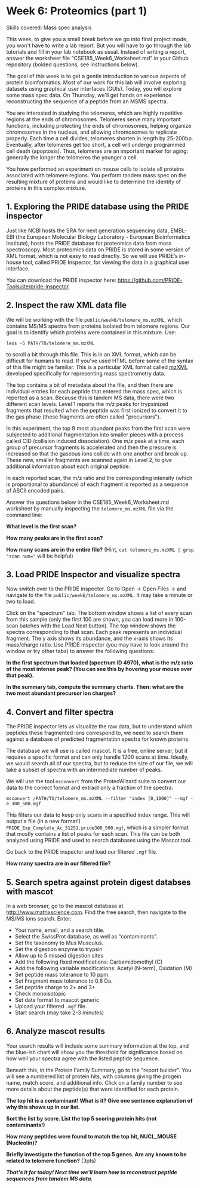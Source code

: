 # Week 6: Proteomics (part 1)
Skills covered: Mass spec analysis

This week, to give you a small break before we go into final project mode, you won't have to write a lab report. But you will have to go through the lab tutorials and fill in your lab notebook as usual. Instead of writing a report, answer the  worksheet file "CSE185_Week6_Worksheet.md" in your Github repository (bolded questions, see instructions below).

The goal of this week is to get a gentle introduction to various aspects of protein bioinformatics. Most of our work for this lab will involve exploring datasets using graphical user interfaces (GUIs). Today, you will explore some mass spec data. On Thursday, we'll get hands on experience reconstructing the sequence of a peptide from an MSMS spectra.

You are interested in studying the telomeres, which are highly repetitive regions at the ends of chromosomes. Telomeres serve many important functions, including protecting the ends of chromosomes, helping organize chromosomes in the nucleus, and allowing chromosomes to replicate properly. Each time a cell divides, telomeres shorten in length by 25-200bp. Eventually, after telomeres get too short, a cell will undergo programmed cell death (apoptosis). Thus, telomeres are an important marker for aging: generally the longer the telomeres the younger a cell.

You have performed an experiment on mouse cells to isolate all proteins associated with telomere regions. You perform tandem mass spec on the resulting mixture of proteins and would like to determine the identity of proteins in this complex mixture. 

## 1. Exploring the PRIDE database using the PRIDE inspector
Just like NCBI hosts the SRA for next generation sequencing data, EMBL-EBI (the European Molecular Biology Laboratory - European Bioinformatics Institute), hosts the PRIDE database for proteomics data from mass spectroscopy. Most proteomics data on PRIDE is stored in some version of XML format, which is not easy to read directly. So we will use PRIDE’s in-house  tool, called PRIDE Inspector, for viewing the data in a graphical user interface.

You can download the PRIDE inspector here: https://github.com/PRIDE-Toolsuite/pride-inspector.

## 2. Inspect the raw XML data file

We will be working with the file `public/week6/telomere_ms.mzXML`, which contains MS/MS spectra from proteins isolated from telomere regions. Our goal is to identify which proteins were contained in this mixture. Use:

```
less -S PATH/TO/telomere_ms.mzXML
```
to scroll a bit through this file. This is in an XML format, which can be difficult for humans to read. If you've used HTML before some of the syntax of this file might be familiar. This is a particular XML format called [mzXML](https://www.nature.com/articles/nbt1031) developed specifically for representing mass spectrometry data.

The top contains a bit of metadata about the file, and then there are individual entries for each peptide that entered the mass spec, which is reported as a scan. Because this is tandem MS data, there were two different scan levels. Level 1 reports the m/z peaks for trypsinized fragments that resulted when the peptide was first ionized to convert it to the gas phase (these fragments are often called "precursors").

In this experiment, the top 9 most abundant peaks from the first scan were subjected to additional fragmentation into smaller pieces with a process called CID (collision induced dissociation). One m/z peak at a time, each group of precursor fragments is accelerated and then the pressure is increased so that the gaseous ions collide with one another and break up. These new, smaller fragments are scanned again in Level 2, to give additional information about each original peptide.

In each reported scan, the m/z ratio and the corresponding intensity (which is proportional to abundance) of each fragment is reported as a sequence of ASCII encoded pairs.

Answer the questions below in the CSE185_Week6_Worksheet.md worksheet by manually inspecting the `telomere_ms.mzXML` file via the command line:

**What level is the first scan?**

**How many peaks are in the first scan?**

**How many scans are in the entire file?** (Hint, `cat telomere_ms.mzXML | grep "scan num="` will be helpful)

## 3. Load PRIDE Inspector and visualize spectra

Now switch over to the PRIDE inspector. Go to Open -> Open Files -> and navigate to the file `public/week6/telomere_ms.mzXML`. It may take a minute or two to load.

Click on the "spectrum" tab. The bottom window shows a list of every scan from this sample (only the first 100 are shown, you can load more in 100-scan batches with the Load Next button). The top window shows the spectra corresponding to that scan. Each peak represents an individual fragment. The y axis shows its abundance, and the x-axis shows its mass/charge ratio. Use PRIDE inspector (you may have to look around the window or try other tabs) to answer the following questions:

**In the first spectrum that loaded (spectrum ID 4970), what is the m/z ratio of the most intense peak? (You can see this by hovering your mouse over that peak).**

**In the summary tab, compute the summary charts. Then: what are the two most abundant precursor ion charges?**

## 4. Convert and filter spectra

The PRIDE inspector lets us visualize the raw data, but to understand which peptides these fragmented ions correspond to, we need to search them against a database of predicted fragmentation spectra for known proteins.

The database we will use is called mascot. It is a free, online server, but it requires a specific format and can only handle 1200 scans at time. Ideally, we would search all of our spectra, but to reduce the size of our file, we will take a subset of spectra with an intermediate number of peaks. 

We will use the tool `msconvert` from the ProteoWizard suite to convert our data to the correct format and extract only a fraction of the spectra:

```
msconvert /PATH/TO/telomere_ms.mzXML --filter "index [0,1000]" --mgf -e 300_500.mgf 
```

This filters our data to keep only scans in a specified index range. This will output a file (in a new format!) `PRIDE_Exp_Complete_Ac_31251.pride300_500.mgf`, which is a simpler format that mostly contains a list of peaks for each scan. This file can be both analyzed using PRIDE and used to search databases using the Mascot tool.

Go back to the PRIDE inspector and load our filtered `.mgf` file.

**How many spectra are in our filtered file?**

## 5. Search spetra against protein digest databses with mascot

In a web browser, go to the mascot database at http://www.matrixscience.com. Find the free search, then navigate to the MS/MS ions search. Enter:

* Your name, email, and a search title.
* Select the SwissProt database, as well as "contaminants".
* Set the taxonomy to Mus Musculus.
* Set the digestion enzyme to trypsin
* Allow up to 5 missed digestion sites
* Add the following fixed modifications: Carbamidomethyl (C)
* Add the following variable modifications: Acetyl (N-term), Oxidation (M)
* Set peptide mass tolerance to 10 ppm.
* Set Fragment mass tolerance to 0.8 Da.
* Set peptide charge to 2+ and 3+
* Check monoisotopic
* Set data format to mascot generic
* Upload your filtered `.mgf` file.
* Start search (may take 2-3 minutes)

## 6. Analyze mascot results

Your search results will include some summary information at the top, and the blue-ish chart will show you the threshold for significance based on how well your spectra agree with the listed peptide sequence.

Beneath this, in the Protein Family Summary, go to the "report builder". You will see a numbered list of protein hits, with columns giving the progein name, match score, and additional info. Click on a family number to see more details about the peptide(s) that were identified for each protein.

**The top hit is a contaminant! What is it? Give one sentence explanation of why this shows up in our list.**

**Sort the list by score. List the top 5 scoring protein hits (not contaminants!)**

**How many peptides were found to match the top hit, NUCL_MOUSE (Nucleolin)?**

**Briefly investigate the function of the top 5 genes. Are any known to be related to telomere function?** (3pts)

***That's it for today! Next time we'll learn how to reconstruct peptide sequences from tandem MS data.***


